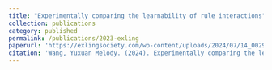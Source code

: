 ```yaml
---
title: "Experimentally comparing the learnability of rule interactions"
collection: publications
category: published
permalink: /publications/2023-exling
paperurl: 'https://exlingsociety.com/wp-content/uploads/2024/07/14_0029_000623.pdf'
citation: 'Wang, Yuxuan Melody. (2024). Experimentally comparing the learnability of rule interactions. In A. Botinis (Ed.), <i>Proceedings of the 14th International Conference of Experimental Linguistics</i>. Exling Society.'
---
```

